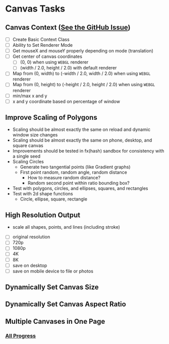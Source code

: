 # Canvas Tasks

## Canvas Context ([See the GitHub Issue](https://github.com/brittni-and-the-polar-bear/generative-art-library_base/issues/10))

- [ ] Create Basic Context Class
- [ ] Ability to Set Renderer Mode
- [ ] Get mouseX and mouseY properly depending on mode (translation)
- [ ] Get center of canvas coordinates
  - [ ] (0, 0) when using `WEBGL` renderer
  - [ ] (width / 2.0, height / 2.0) with default renderer
- [ ] Map from (0, width) to (-width / 2.0, width / 2.0) when using `WEBGL` renderer
- [ ] Map from (0, height) to (-height / 2.0, height / 2.0) when using `WEBGL` renderer
- [ ] min/max x and y
- [ ] x and y coordinate based on percentage of window

## Improve Scaling of Polygons

- Scaling should be almost exactly the same on reload and dynamic window size changes
- Scaling should be almost exactly the same on phone, desktop, and square canvas
- Improvements should be tested in fx(hash) sandbox for consistency with a single seed
- Scaling Circles
  - Generate two tangential points (like Gradient graphs)
  - First point random, random angle, random distance
    - How to measure random distance?
    - Random second point within ratio bounding box?
- Test with polygons, circles, and ellipses, squares, and rectangles
- Test with 2d shape functions
  - Circle, ellipse, square, rectangle

## High Resolution Output

- scale all shapes, points, and lines (including stroke)


- [ ] original resolution
- [ ] 720p
- [ ] 1080p
- [ ] 4K
- [ ] 8K
- [ ] save on desktop
- [ ] save on mobile device to file or photos

## Dynamically Set Canvas Size

## Dynamically Set Canvas Aspect Ratio

## Multiple Canvases in One Page

### [All Progress](./progress.md)
